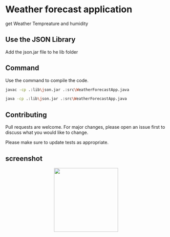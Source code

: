 # Weather forecast application

get Weather Tempreature and humidity
## Use the JSON Library
Add the json.jar file to he lib folder

## Command

Use the command to compile the code.

```bash
javac -cp .:lib\json.jar .:src\WeatherForecastApp.java
```
```bash
java -cp .:lib\json.jar .:src\WeatherForecastApp.java
```
## Contributing

Pull requests are welcome. For major changes, please open an issue first
to discuss what you would like to change.

Please make sure to update tests as appropriate.

## screenshot
<div align="center">
  <img height="200" src="https://notlpubliclibrary.org/sites/default/files/inline-images/36.jpg"  />
</div>

